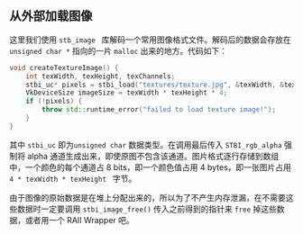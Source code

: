 ## 从外部加载图像

这里我们使用 `stb_image ` 库解码一个常用图像格式文件。解码后的数据会存放在 `unsigned char *` 指向的一片 `malloc` 出来的地方。代码如下：

```c++
void createTextureImage() {
    int texWidth, texHeight, texChannels;
    stbi_uc* pixels = stbi_load("textures/texture.jpg", &texWidth, &texHeight, &texChannels, STBI_rgb_alpha);
    VkDeviceSize imageSize = texWidth * texHeight * 4;
    if (!pixels) {
        throw std::runtime_error("failed to load texture image!");
    }
}
```

其中 `stbi_uc` 即为`unsigned char` 数据类型。在调用最后传入 `STBI_rgb_alpha` 强制将 alpha 通道生成出来，即使原图不包含该通道。图片格式逐行存储到数组中，一个颜色的每个通道占 8 bits，即一个颜色值占用 4 bytes，即一张图片占用 `4 * texWidth * texHeight ` 字节。

由于图像的原始数据是在堆上分配出来的，所以为了不产生内存泄漏，在不需要这些数据时一定要调用 `stbi_image_free()` 传入之前得到的指针来 `free` 掉这些数据，或者用一个 RAII Wrapper 吧。

